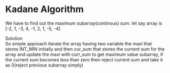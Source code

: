 # Kadane Algorithm
We have to find out the maximum subarray(continous) sum. let say array is [-2, 1, -3, 4, -1, 2, 1, -5, -4]

Solution\
So simple approach iterate the array having two variable the maxi that stores INT_MIN initially and then cur_sum that stores the current sum for the array and update the maxi with curr_sum to get maximum value subarray, if the current sum becomes less than zero then reject current sum and take it as 0(reject previous subarray simply) 
